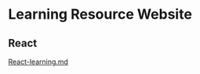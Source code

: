 # Learning Resource Website
 ## React

[React-learning.md](react-learning-docs/React-learning.md)

  